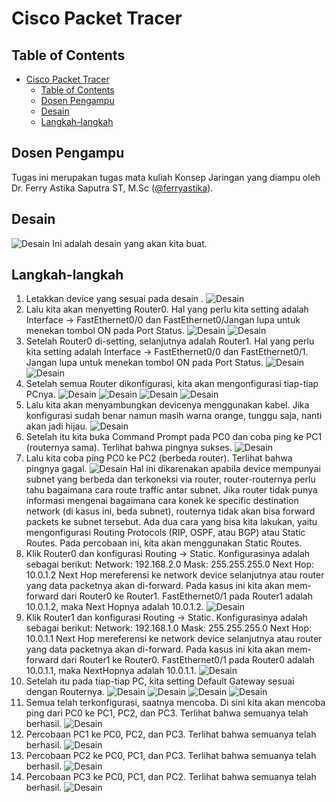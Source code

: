 # Cisco Packet Tracer
## Table of Contents

- [Cisco Packet Tracer](#cisco-packet-tracer)
  - [Table of Contents](#table-of-contents)
  - [Dosen Pengampu](#dosen-pengampu)
  - [Desain](#desain)
  - [Langkah-langkah](#langkah-langkah)


## Dosen Pengampu
Tugas ini merupakan tugas mata kuliah Konsep Jaringan yang diampu oleh Dr. Ferry Astika Saputra ST, M.Sc ([@ferryastika](https://github.com/ferryastika)).

## Desain
![Desain](../assets/week-7/cisco.jpg)
Ini adalah desain yang akan kita buat.

## Langkah-langkah
1. Letakkan device yang sesuai pada desain .
![Desain](../assets/week-7/cisco1.png)
2. Lalu kita akan menyetting Router0. Hal yang perlu kita setting adalah Interface -> FastEthernet0/0 dan FastEthernet0/Jangan lupa untuk menekan tombol ON pada Port Status.
![Desain](../assets/week-7/cisco2.png)
![Desain](../assets/week-7/cisco3.png)
3. Setelah Router0 di-setting, selanjutnya adalah Router1. Hal yang perlu kita setting adalah Interface -> FastEthernet0/0 dan FastEthernet0/1. Jangan lupa untuk menekan tombol ON pada Port Status.
![Desain](../assets/week-7/cisco4.png)
![Desain](../assets/week-7/cisco5.png)
4. Setelah semua Router dikonfigurasi, kita akan mengonfigurasi tiap-tiap PCnya.
![Desain](../assets/week-7/cisco6.png)
![Desain](../assets/week-7/cisco7.png)
![Desain](../assets/week-7/cisco8.png)
![Desain](../assets/week-7/cisco9.png)
5. Lalu kita akan menyambungkan devicenya menggunakan kabel. Jika konfigurasi sudah benar namun masih warna orange, tunggu saja, nanti akan jadi hijau.
![Desain](../assets/week-7/cisco10.png)
6. Setelah itu kita buka Command Prompt pada PC0 dan coba ping ke PC1 (routernya sama). Terlihat bahwa pingnya sukses.
![Desain](../assets/week-7/cisco11.png)
7. Lalu kita coba ping PC0 ke PC2 (berbeda router). Terlihat bahwa pingnya gagal.
![Desain](../assets/week-7/cisco12.png)
Hal ini dikarenakan apabila device mempunyai subnet yang berbeda dan terkoneksi via router, router-routernya perlu tahu bagaimana cara route traffic antar subnet. Jika router tidak punya informasi mengenai bagaimana cara konek ke specific destination network (di kasus ini, beda subnet), routernya tidak akan bisa forward packets ke subnet tersebut. 
Ada dua cara yang bisa kita lakukan, yaitu mengonfigurasi Routing Protocols (RIP, OSPF, atau BGP) atau Static Routes. Pada percobaan ini, kita akan menggunakan Static Routes.
8. Klik Router0 dan konfigurasi Routing -> Static. Konfigurasinya adalah sebagai berikut:
Network: 192.168.2.0
Mask: 255.255.255.0
Next Hop: 10.0.1.2
Next Hop mereferensi ke network device selanjutnya atau router yang data packetnya akan di-forward. Pada kasus ini kita akan mem-forward dari Router0 ke Router1. FastEthernet0/1 pada Router1 adalah 10.0.1.2, maka Next Hopnya adalah 10.0.1.2.
![Desain](../assets/week-7/cisco13.png)
9. Klik Router1 dan konfigurasi Routing -> Static. Konfigurasinya adalah sebagai berikut:
Network: 192.168.1.0
Mask: 255.255.255.0
Next Hop: 10.0.1.1
Next Hop mereferensi ke network device selanjutnya atau router yang data packetnya akan di-forward. Pada kasus ini kita akan mem-forward dari Router1 ke Router0. FastEthernet0/1 pada Router0 adalah 10.0.1.1, maka NextHopnya adalah 10.0.1.1.
![Desain](../assets/week-7/cisco14.png)
10. Setelah itu pada tiap-tiap PC, kita setting Default Gateway sesuai dengan Routernya.
![Desain](../assets/week-7/cisco15.png)
![Desain](../assets/week-7/cisco16.png)
![Desain](../assets/week-7/cisco17.png)
![Desain](../assets/week-7/cisco18.png)
11. Semua telah terkonfigurasi, saatnya mencoba. Di sini kita akan mencoba ping dari PC0 ke PC1, PC2, dan PC3. Terlihat bahwa semuanya telah berhasil.
![Desain](../assets/week-7/cisco19.png)
12. Percobaan PC1 ke PC0, PC2, dan PC3. Terlihat bahwa semuanya telah berhasil.
![Desain](../assets/week-7/cisco22.png)
13. Percobaan PC2 ke PC0, PC1, dan PC3. Terlihat bahwa semuanya telah berhasil.
![Desain](../assets/week-7/cisco20.png)
14. Percobaan PC3 ke PC0, PC1, dan PC2. Terlihat bahwa semuanya telah berhasil.
![Desain](../assets/week-7/cisco21.png)